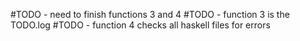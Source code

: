 #TODO - need to finish functions 3 and 4
#TODO - function 3 is the TODO.log
#TODO - function 4 checks all haskell files for errors

